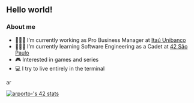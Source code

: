 <h2> Hello world!</h2>

<h3> About me</h3>

   - 👨🏻‍💼 I’m currently working as Pro Business Manager at [Itaú Unibanco](https://www.itau.com.br/empresas)
   - 🧙🏻‍♂️ I’m currently learning Software Engineering as a Cadet at [42 São Paulo](https://www.42sp.org.br/)
   - 🎮 Interested in games and series
   - 💻 I try to live entirely in the terminal<br />
  
  
<p align="left">
   <a href="https://linkedin.com/in/arporto-" target="blank"><img align="center" src="https://raw.githubusercontent.com/rahuldkjain/github-profile-readme-generator/master/src/images/icons/Social/linked-in-alt.svg" alt="arporto-" height="16" width="20" /></a>


[![arporto-'s 42 stats](https://badge42.vercel.app/api/v2/cl37p6sp6011709mj9vwvo5jt/stats?cursusId=21&coalitionId=undefined)](https://github.com/JaeSeoKim/badge42)
